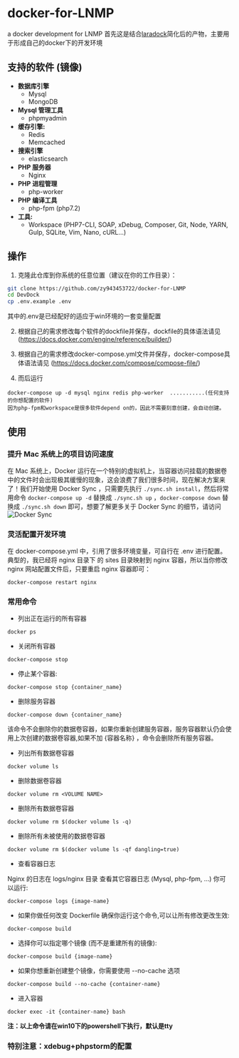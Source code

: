 # docker-for-LNMP
a docker development for LNMP
首先这是结合[laradock](https://github.com/LaraDock/laradock)简化后的产物，主要用于形成自己的docker下的开发环境

## 支持的软件 (镜像)

- **数据库引擎**
    - Mysql
    - MongoDB
- **Mysql 管理工具**
    - phpmyadmin
- **缓存引擎:**
    - Redis
    - Memcached
- **搜索引擎**
    - elasticsearch
- **PHP 服务器**
    - Nginx
- **PHP 进程管理**
    - php-worker
- **PHP 编译工具**
    - php-fpm (php7.2)
- **工具:**
    - Workspace (PHP7-CLI, SOAP, xDebug, Composer, Git, Node, YARN, Gulp, SQLite, Vim, Nano, cURL...)

## 操作

1. 克隆此仓库到你系统的任意位置（建议在你的工作目录）：

```bash
git clone https://github.com/zy943453722/docker-for-LNMP
cd DevDock
cp .env.example .env
```
其中的.env是已经配好的适应于win环境的一套变量配置

2. 根据自己的需求修改每个软件的dockfile并保存，dockfile的具体语法请见  (https://docs.docker.com/engine/reference/builder/)

3. 根据自己的需求修改docker-compose.yml文件并保存，docker-compose具体语法请见
(https://docs.docker.com/compose/compose-file/)

4. 而后运行
```
docker-compose up -d mysql nginx redis php-worker  ...........(任何支持的你想配置的软件)
因为php-fpm和workspace是很多软件depend on的，因此不需要刻意创建，会自动创建。
```

## 使用


### 提升 Mac 系统上的项目访问速度

在 Mac 系统上，Docker 运行在一个特别的虚拟机上，当容器访问挂载的数据卷中的文件时会出现极其缓慢的现象，这会浪费了我们很多时间，现在解决方案来了！我们开始使用 Docker Sync ，只需要先执行 `./sync.sh install`，然后将常用命令 `docker-compose up -d`  替换成 `./sync.sh up` ，`docker-compose down` 替换成 `./sync.sh down` 即可，想要了解更多关于 Docker Sync 的细节，请访问 ![Docker Sync](https://github.com/EugenMayer/docker-sync)

### 灵活配置开发环境

在 docker-compose.yml 中，引用了很多环境变量，可自行在 .env 进行配置。典型的，我已经将 nginx 目录下 的 sites 目录映射到 nginx 容器，所以当你修改 nginx 网站配置文件后，只要重启 nginx 容器即可：

`docker-compose restart nginx`

### 常用命令

* 列出正在运行的所有容器

`docker ps`

* 关闭所有容器

`docker-compose stop`

* 停止某个容器:

`docker-compose stop {container_name}`

* 删除服务容器

`docker-compose down {container_name}`

该命令不会删除你的数据卷容器，如果你重新创建服务容器，服务容器默认仍会使用上次创建的数据卷容器,如果不加 {容器名称} ，命令会删除所有服务容器。

* 列出所有数据卷容器

 `docker volume ls` 

* 删除数据卷容器

 `docker volume rm <VOLUME NAME>`

* 删除所有数据卷容器

 `docker volume rm $(docker volume ls -q)`

* 删除所有未被使用的数据卷容器

 `docker volume rm $(docker volume ls -qf dangling=true)`

* 查看容器日志

Nginx 的日志在 logs/nginx 目录
查看其它容器日志 (Mysql, php-fpm, …) 你可以运行:

 `docker-compose logs {image-name}`

* 如果你做任何改变 Dockerfile 确保你运行这个命令,可以让所有修改更改生效:

`docker-compose build`

* 选择你可以指定哪个镜像 (而不是重建所有的镜像):

`docker-compose build {image-name}`


* 如果你想重新创建整个镜像，你需要使用 --no-cache 选项  

`docker-compose build --no-cache {container-name}`

* 进入容器

`docker exec -it {container-name} bash`

**注：以上命令请在win10下的powershell下执行，默认是tty**

### 特别注意：xdebug+phpstorm的配置


